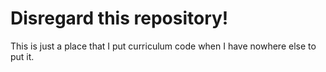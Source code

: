 # Disregard this repository!
This is just a place that I put curriculum code when I have nowhere else to put it. 
